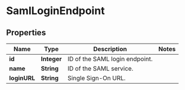 

# SamlLoginEndpoint

## Properties

Name | Type | Description | Notes
------------ | ------------- | ------------- | -------------
**id** | **Integer** | ID of the SAML login endpoint. | 
**name** | **String** | ID of the SAML service. | 
**loginURL** | **String** | Single Sign-On URL. | 



